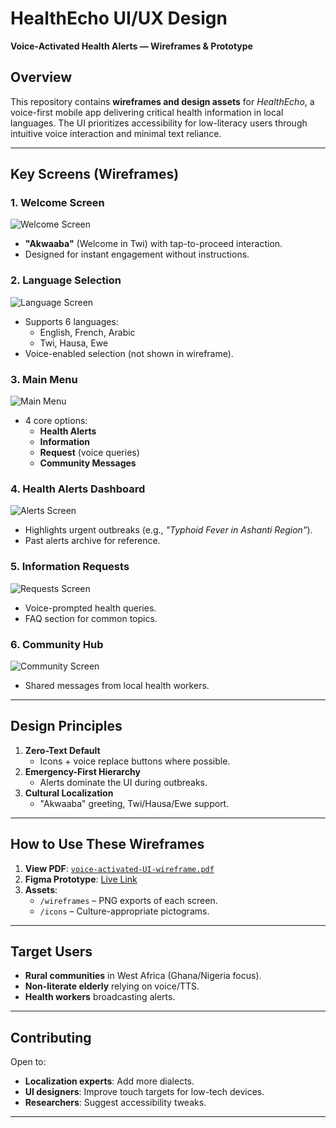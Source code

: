 # HealthEcho UI/UX Design  
**Voice-Activated Health Alerts — Wireframes & Prototype**  

## Overview  
This repository contains **wireframes and design assets** for *HealthEcho*, a voice-first mobile app delivering critical health information in local languages. The UI prioritizes accessibility for low-literacy users through intuitive voice interaction and minimal text reliance.  

---

## Key Screens (Wireframes)  
### 1. **Welcome Screen**  
![Welcome Screen](wireframes/page1.png)  
- **"Akwaaba"** (Welcome in Twi) with tap-to-proceed interaction.  
- Designed for instant engagement without instructions.  

### 2. **Language Selection**  
![Language Screen](wireframes/page2.png)  
- Supports 6 languages:  
  - English, French, Arabic  
  - Twi, Hausa, Ewe  
- Voice-enabled selection (not shown in wireframe).  

### 3. **Main Menu**  
![Main Menu](wireframes/page3.png)  
- 4 core options:  
  - **Health Alerts**  
  - **Information**  
  - **Request** (voice queries)  
  - **Community Messages**  

### 4. **Health Alerts Dashboard**  
![Alerts Screen](wireframes/page4.png)  
- Highlights urgent outbreaks (e.g., *"Typhoid Fever in Ashanti Region"*).  
- Past alerts archive for reference.  

### 5. **Information Requests**  
![Requests Screen](wireframes/page5.png)  
- Voice-prompted health queries.  
- FAQ section for common topics.  

### 6. **Community Hub**  
![Community Screen](wireframes/page6.png)  
- Shared messages from local health workers.  

---

## Design Principles  
1. **Zero-Text Default**  
   - Icons + voice replace buttons where possible.  
2. **Emergency-First Hierarchy**  
   - Alerts dominate the UI during outbreaks.  
3. **Cultural Localization**  
   - "Akwaaba" greeting, Twi/Hausa/Ewe support.  

---

## How to Use These Wireframes  
1. **View PDF**: [`voice-activated-UI-wireframe.pdf`](voice-activated-UI-wireframe.pdf)  
2. **Figma Prototype**: [Live Link](https://www.figma.com/proto/J7pV2WOmktHEFC5hLfWiEn/Voice-activated-UI-wire-frame?node-id=0-1&t=b9NPD0eiP7EDczQm-1) 
3. **Assets**:  
   - `/wireframes` – PNG exports of each screen.  
   - `/icons` – Culture-appropriate pictograms.  

---

## Target Users  
- **Rural communities** in West Africa (Ghana/Nigeria focus).  
- **Non-literate elderly** relying on voice/TTS.  
- **Health workers** broadcasting alerts.  

---

## Contributing  
Open to:  
- **Localization experts**: Add more dialects.  
- **UI designers**: Improve touch targets for low-tech devices.  
- **Researchers**: Suggest accessibility tweaks.  

--- 
